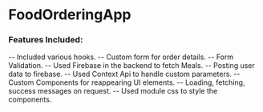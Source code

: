 # FoodOrderingApp

### Features Included: 
-- Included various hooks.
-- Custom form for order details.
-- Form Validation.
-- Used Firebase in the backend to fetch Meals.
-- Posting user data to firebase.
-- Used Context Api to handle custom parameters.
-- Custom Components for reappearing UI elements.
-- Loading, fetching, success messages on request.
-- Used module css to style the components.
